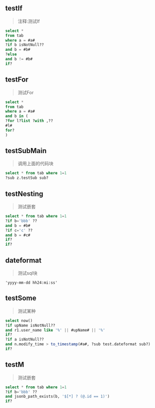 ## testIf
> 注释:测试If
```sql
select *
from tab
where a = #a#
?if b isNotNull??
and b = #b#
?else
and b != #b#
if?
```

## testFor
> 测试For
```sql
select *
from tab
where a = #a#
and b in (
?for l?list ?with ,??
#l#
for?
)
```

## testSubMain
> 调用上面的代码块
```sql
select * from tab where 1=1
?sub z.testSub sub?
```

## testNesting
> 测试嵌套
```sql
select * from tab where 1=1
?if b='bbb' ??
and b = #b#
?if c='c' ??
and b = #c#
if?
if?

```


## dateformat
> 测试sql块
```sub
'yyyy-mm-dd hh24:mi:ss'
```

## testSome
> 测试某种
```sql
select now()
?if upName isNotNull??
and r1.user_name like '%' || #upName# || '%'
if?
?if a isNotNull??
and n.modify_time > to_timestamp(#a#, ?sub test.dateformat sub?)
if?

```

## testM
> 测试嵌套
```sql
select * from tab where 1=1
?if b='bbb' ??
and jsonb_path_exists(b, '$[*] ? (@.id == 1)')
if?

```
